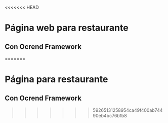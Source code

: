 <<<<<<< HEAD
# Página web para restaurante

## Con Ocrend Framework
=======
# Página para restaurante

## Con Ocrend Framework
>>>>>>> 59265131258954ca49f400ab74490eb4bc76b1b8
